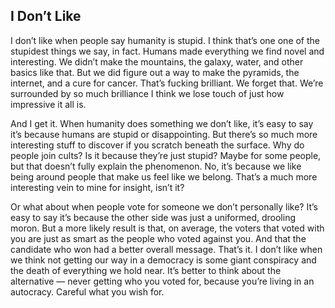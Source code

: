 ## I Don’t Like

I don’t like when people say humanity is stupid. I think that’s one one of the stupidest things we say, in fact. Humans made everything we find novel and interesting. We didn’t make the mountains, the galaxy, water, and other basics like that. But we did figure out a way to make the pyramids, the internet, and a cure for cancer. That’s fucking brilliant. We forget that. We’re surrounded by so much brilliance I think we lose touch of just how impressive it all is.

And I get it. When humanity does something we don’t like, it’s easy to say it’s because humans are stupid or disappointing. But there’s so much more interesting stuff to discover if you scratch beneath the surface. Why do people join cults? Is it because they’re just stupid? Maybe for some people, but that doesn’t fully explain the phenomenon. No, it’s because we like being around people that make us feel like we belong. That’s a much more interesting vein to mine for insight, isn’t it?

Or what about when people vote for someone we don’t personally like? It’s easy to say it’s because the other side was just a uniformed, drooling moron. But a more likely result is that, on average, the voters that voted with you are just as smart as the people who voted against you. And that the candidate who won had a better overall message. That’s it. I don’t like when we think not getting our way in a democracy is some giant conspiracy and the death of everything we hold near. It’s better to think about the alternative — never getting who you voted for, because you’re living in an autocracy. Careful what you wish for.




